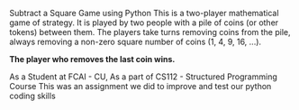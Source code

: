 Subtract a Square Game using Python
This is a two-player mathematical game of strategy.
It is played by two people with a pile of coins (or other tokens) between them.
The players take turns removing coins from the pile, always removing a non-zero square number of coins (1, 4, 9, 16, ...).

**The player who removes the last coin wins.**


As a Student at FCAI - CU, As a part of CS112 - Structured Programming Course
This was an assignment we did to improve and test our python coding skills
